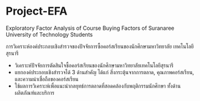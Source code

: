 # Project-EFA
Exploratory Factor Analysis of Course Buying Factors of Suranaree University of  Technology Students

การวิเคราะห์องค์ประกอบเชิงสำรวจของปัจจัยการซื้อคอร์สเรียนของนักศึกษามหาวิทยาลัย เทคโนโลยีสุรนารี

- วิเคราะห์ปัจจัยการตัดสินใจซื้อคอร์สเรียนของนักศึกษามหาวิทยาลัยเทคโนโลยีสุรนารี
- แยกองค์ประกอบเชิงสำรวจได้ 3 ด้านสำคัญ ได้แก่ สิ่งกระตุ้นจากการตลาด, คุณภาพคอร์สเรียน, และความน่าเชื่อถือของคอร์สเรียน
- ใช้ผลการวิเคราะห์เพื่อแนะนำกลยุทธ์การตลาดที่สอดคล้องกับพฤติกรรมนักศึกษา ทั้งด้านผลิตภัณฑ์และบริการ

